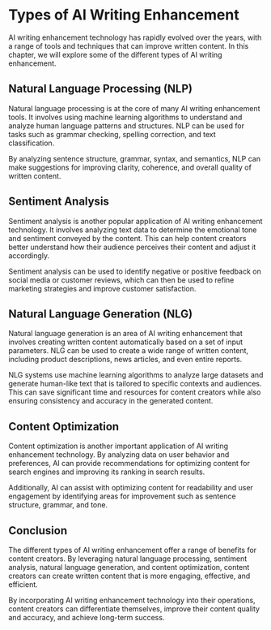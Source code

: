 Types of AI Writing Enhancement
================================================================================

AI writing enhancement technology has rapidly evolved over the years, with a range of tools and techniques that can improve written content. In this chapter, we will explore some of the different types of AI writing enhancement.

Natural Language Processing (NLP)
---------------------------------

Natural language processing is at the core of many AI writing enhancement tools. It involves using machine learning algorithms to understand and analyze human language patterns and structures. NLP can be used for tasks such as grammar checking, spelling correction, and text classification.

By analyzing sentence structure, grammar, syntax, and semantics, NLP can make suggestions for improving clarity, coherence, and overall quality of written content.

Sentiment Analysis
------------------

Sentiment analysis is another popular application of AI writing enhancement technology. It involves analyzing text data to determine the emotional tone and sentiment conveyed by the content. This can help content creators better understand how their audience perceives their content and adjust it accordingly.

Sentiment analysis can be used to identify negative or positive feedback on social media or customer reviews, which can then be used to refine marketing strategies and improve customer satisfaction.

Natural Language Generation (NLG)
---------------------------------

Natural language generation is an area of AI writing enhancement that involves creating written content automatically based on a set of input parameters. NLG can be used to create a wide range of written content, including product descriptions, news articles, and even entire reports.

NLG systems use machine learning algorithms to analyze large datasets and generate human-like text that is tailored to specific contexts and audiences. This can save significant time and resources for content creators while also ensuring consistency and accuracy in the generated content.

Content Optimization
--------------------

Content optimization is another important application of AI writing enhancement technology. By analyzing data on user behavior and preferences, AI can provide recommendations for optimizing content for search engines and improving its ranking in search results.

Additionally, AI can assist with optimizing content for readability and user engagement by identifying areas for improvement such as sentence structure, grammar, and tone.

Conclusion
----------

The different types of AI writing enhancement offer a range of benefits for content creators. By leveraging natural language processing, sentiment analysis, natural language generation, and content optimization, content creators can create written content that is more engaging, effective, and efficient.

By incorporating AI writing enhancement technology into their operations, content creators can differentiate themselves, improve their content quality and accuracy, and achieve long-term success.
